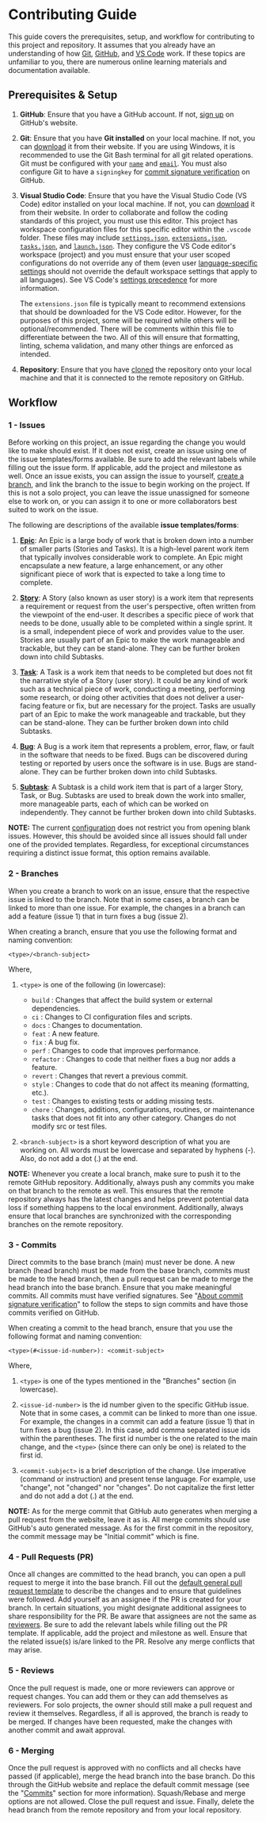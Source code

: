 # Contributing Guide

This guide covers the prerequisites, setup, and workflow for contributing to this project and repository. It assumes that you already have an understanding of how [Git](https://git-scm.com/doc "Docs"), [GitHub](https://docs.github.com/en "Docs"), and [VS Code](https://code.visualstudio.com/docs "Docs") work. If these topics are unfamiliar to you, there are numerous online learning materials and documentation available.

## Prerequisites & Setup

1. **GitHub**: Ensure that you have a GitHub account. If not, [sign up](https://github.com/ "GitHub") on GitHub's website.

2. **Git**: Ensure that you have **Git installed** on your local machine. If not, you can [download](https://git-scm.com/downloads "Git") it from their website. If you are using Windows, it is recommended to use the Git Bash terminal for all git related operations. Git must be configured with your [`name`](https://docs.github.com/en/get-started/getting-started-with-git/setting-your-username-in-git) and [`email`](https://docs.github.com/en/account-and-profile/setting-up-and-managing-your-personal-account-on-github/managing-email-preferences/setting-your-commit-email-address). You must also configure Git to have a `signingkey` for [commit signature verification](https://docs.github.com/en/authentication/managing-commit-signature-verification/about-commit-signature-verification) on GitHub.

3. **Visual Studio Code**: Ensure that you have the Visual Studio Code (VS Code) editor installed on your local machine. If not, you can [download](https://code.visualstudio.com/ "Visual Studio Code (VS Code)") it from their website. In order to collaborate and follow the coding standards of this project, you must use this editor. This project has workspace configuration files for this specific editor within the `.vscode` folder. These files may include [`settings.json`](https://code.visualstudio.com/docs/getstarted/settings), [`extensions.json`](https://code.visualstudio.com/docs/editor/extension-marketplace#_workspace-recommended-extensions), [`tasks.json`](https://code.visualstudio.com/docs/editor/tasks), and [`launch.json`](https://code.visualstudio.com/docs/editor/debugging#_launch-configurations). They configure the VS Code editor's workspace (project) and you must ensure that your user scoped configurations do not override any of them (even user [language-specific settings](https://code.visualstudio.com/docs/getstarted/settings#_language-specific-editor-settings) should not override the default workspace settings that apply to all languages). See VS Code's [settings precedence](https://code.visualstudio.com/docs/getstarted/settings#_settings-precedence) for more information.

   The `extensions.json` file is typically meant to recommend extensions that should be downloaded for the VS Code editor. However, for the purposes of this project, some will be required while others will be optional/recommended. There will be comments within this file to differentiate between the two. All of this will ensure that formatting, linting, schema validation, and many other things are enforced as intended.

4. **Repository**: Ensure that you have [cloned](https://docs.github.com/en/repositories/creating-and-managing-repositories/cloning-a-repository) the repository onto your local machine and that it is connected to the remote repository on GitHub.

## Workflow

### 1 - Issues

Before working on this project, an issue regarding the change you would like to make should exist. If it does not exist, create an issue using one of the issue templates/forms available. Be sure to add the relevant labels while filling out the issue form. If applicable, add the project and milestone as well. Once an issue exists, you can assign the issue to yourself, [create a branch](#2---branches), and link the branch to the issue to begin working on the project. If this is not a solo project, you can leave the issue unassigned for someone else to work on, or you can assign it to one or more collaborators best suited to work on the issue.

The following are descriptions of the available **issue templates/forms**:

1. [**Epic**](https://github.com/antonio-crispino/.github/issues/new/choose): An Epic is a large body of work that is broken down into a number of smaller parts (Stories and Tasks). It is a high-level parent work item that typically involves considerable work to complete. An Epic might encapsulate a new feature, a large enhancement, or any other significant piece of work that is expected to take a long time to complete.

2. [**Story**](https://github.com/antonio-crispino/.github/issues/new/choose): A Story (also known as user story) is a work item that represents a requirement or request from the user's perspective, often written from the viewpoint of the end-user. It describes a specific piece of work that needs to be done, usually able to be completed within a single sprint. It is a small, independent piece of work and provides value to the user. Stories are usually part of an Epic to make the work manageable and trackable, but they can be stand-alone. They can be further broken down into child Subtasks.

3. [**Task**](https://github.com/antonio-crispino/.github/issues/new/choose): A Task is a work item that needs to be completed but does not fit the narrative style of a Story (user story). It could be any kind of work such as a technical piece of work, conducting a meeting, performing some research, or doing other activities that does not deliver a user-facing feature or fix, but are necessary for the project. Tasks are usually part of an Epic to make the work manageable and trackable, but they can be stand-alone. They can be further broken down into child Subtasks.

4. [**Bug**](https://github.com/antonio-crispino/.github/issues/new/choose): A Bug is a work item that represents a problem, error, flaw, or fault in the software that needs to be fixed. Bugs can be discovered during testing or reported by users once the software is in use. Bugs are stand-alone. They can be further broken down into child Subtasks.

5. [**Subtask**](https://github.com/antonio-crispino/.github/issues/new/choose): A Subtask is a child work item that is part of a larger Story, Task, or Bug. Subtasks are used to break down the work into smaller, more manageable parts, each of which can be worked on independently. They cannot be further broken down into child Subtasks.

**NOTE:** The current [configuration](.github/ISSUE_TEMPLATE/config.yml "config.yml") does not restrict you from opening blank issues. However, this should be avoided since all issues should fall under one of the provided templates. Regardless, for exceptional circumstances requiring a distinct issue format, this option remains available.

### 2 - Branches

When you create a branch to work on an issue, ensure that the respective issue is linked to the branch. Note that in some cases, a branch can be linked to more than one issue. For example, the changes in a branch can add a feature (issue 1) that in turn fixes a bug (issue 2).

When creating a branch, ensure that you use the following format and naming convention:

```text
<type>/<branch-subject>
```

Where,

1. `<type>` is one of the following (in lowercase):

   - `build` : Changes that affect the build system or external dependencies.
   - `ci` : Changes to CI configuration files and scripts.
   - `docs` : Changes to documentation.
   - `feat` : A new feature.
   - `fix` : A bug fix.
   - `perf` : Changes to code that improves performance.
   - `refactor` : Changes to code that neither fixes a bug nor adds a feature.
   - `revert` : Changes that revert a previous commit.
   - `style` : Changes to code that do not affect its meaning (formatting, etc.).
   - `test` : Changes to existing tests or adding missing tests.
   - `chore` : Changes, additions, configurations, routines, or maintenance tasks that does not fit into any other category. Changes do not modify src or test files.

2. `<branch-subject>` is a short keyword description of what you are working on. All words must be lowercase and separated by hyphens (-). Also, do not add a dot (.) at the end.

**NOTE:** Whenever you create a local branch, make sure to push it to the remote GitHub repository. Additionally, always push any commits you make on that branch to the remote as well. This ensures that the remote repository always has the latest changes and helps prevent potential data loss if something happens to the local environment. Additionally, always ensure that local branches are synchronized with the corresponding branches on the remote repository.

### 3 - Commits

Direct commits to the base branch (main) must never be done. A new branch (head branch) must be made from the base branch, commits must be made to the head branch, then a pull request can be made to merge the head branch into the base branch. Ensure that you make meaningful commits. All commits must have verified signatures. See "[About commit signature verification](https://docs.github.com/en/authentication/managing-commit-signature-verification/about-commit-signature-verification)" to follow the steps to sign commits and have those commits verified on GitHub.

When creating a commit to the head branch, ensure that you use the following format and naming convention:

```text
<type>(#<issue-id-number>): <commit-subject>
```

Where,

1. `<type>` is one of the types mentioned in the "Branches" section (in lowercase).

2. `<issue-id-number>` is the id number given to the specific GitHub issue. Note that in some cases, a commit can be linked to more than one issue. For example, the changes in a commit can add a feature (issue 1) that in turn fixes a bug (issue 2). In this case, add comma separated issue ids within the parentheses. The first id number is the one related to the main change, and the `<type>` (since there can only be one) is related to the first id.

3. `<commit-subject>` is a brief description of the change. Use imperative (command or instruction) and present tense language. For example, use "change", not "changed" nor "changes". Do not capitalize the first letter and do not add a dot (.) at the end.

**NOTE:** As for the merge commit that GitHub auto generates when merging a pull request from the website, leave it as is. All merge commits should use GitHub's auto generated message. As for the first commit in the repository, the commit message may be "Initial commit" which is fine.

### 4 - Pull Requests (PR)

Once all changes are committed to the head branch, you can open a pull request to merge it into the base branch. Fill out the [default general pull request template](pull_request_template.md "pull_request_template.md") to describe the changes and to ensure that guidelines were followed. Add yourself as an assignee if the PR is created for your branch. In certain situations, you might designate additional assignees to share responsibility for the PR. Be aware that assignees are not the same as [reviewers](#5---reviews). Be sure to add the relevant labels while filling out the PR template. If applicable, add the project and milestone as well. Ensure that the related issue(s) is/are linked to the PR. Resolve any merge conflicts that may arise.

### 5 - Reviews

Once the pull request is made, one or more reviewers can approve or request changes. You can add them or they can add themselves as reviewers. For solo projects, the owner should still make a pull request and review it themselves. Regardless, if all is approved, the branch is ready to be merged. If changes have been requested, make the changes with another commit and await approval.

### 6 - Merging

Once the pull request is approved with no conflicts and all checks have passed (if applicable), merge the head branch into the base branch. Do this through the GitHub website and replace the default commit message (see the "[Commits](#3---commits)" section for more information). Squash/Rebase and merge options are not allowed. Close the pull request and issue. Finally, delete the head branch from the remote repository and from your local repository.
